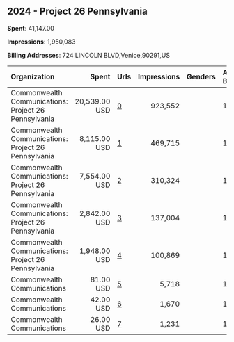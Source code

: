 ## 2024 - Project 26 Pennsylvania 
**Spent**: 41,147.00

**Impressions**: 1,950,083

**Billing Addresses**: 724 LINCOLN BLVD,Venice,90291,US

|Organization|Spent|Urls|Impressions|Genders|Age Brackets|Country Codes|
|:---|---:|:---|---:|:---|:---|:---|
|Commonwealth Communications: Project 26 Pennsylvania|20,539.00 USD|[0](https://www.snap.com/political-ads/asset/406df36caba149c1cfad6f76ff045d88f83fa81677fe59519f6dc043b2b6bae2?mediaType=mp4)|923,552||18-25|united states|
|Commonwealth Communications: Project 26 Pennsylvania|8,115.00 USD|[1](https://www.snap.com/political-ads/asset/944c761a43ee1dc90e9a0420f38567daccfa38a9a5f9002aa393e71e0b4eb4d2?mediaType=mp4)|469,715||18-25|united states|
|Commonwealth Communications: Project 26 Pennsylvania|7,554.00 USD|[2](https://www.snap.com/political-ads/asset/5bdd0e6fd03759fbb8d9248cac5b1c522d7a75281e83b584a28042eeed3e18af?mediaType=mp4)|310,324||18-25|united states|
|Commonwealth Communications: Project 26 Pennsylvania|2,842.00 USD|[3](https://www.snap.com/political-ads/asset/78074419bfe5cf6aa98b630b06f03292b1c9f222a96c8971d340a3fcd9ff507b?mediaType=mp4)|137,004||18-25|united states|
|Commonwealth Communications: Project 26 Pennsylvania|1,948.00 USD|[4](https://www.snap.com/political-ads/asset/0eb5549b6c3a800f621781c8d1802a7d3781d7dc44983e3d5263f5518183204c?mediaType=mp4)|100,869||18-25|united states|
|Commonwealth Communications|81.00 USD|[5](https://www.snap.com/political-ads/asset/bb776b3001ca8665ff3ba788f5fe9936841bde1c3bc66cacc270d56e920c1ce0?mediaType=jpeg)|5,718||18-24|united states|
|Commonwealth Communications|42.00 USD|[6](https://www.snap.com/political-ads/asset/f4a67e1e7cbc42cf8106abed4db49e5f553e3580e0ebc88515e15b7e77ec4c03?mediaType=jpeg)|1,670||18-24|united states|
|Commonwealth Communications|26.00 USD|[7](https://www.snap.com/political-ads/asset/aeb11ebdfce2a865f442d16ece1cf2d2cc15a294314675b5fbfcd5bafef7a4c5?mediaType=jpeg)|1,231||18-24|united states|
